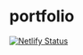# portfolio
[![Netlify Status](https://api.netlify.com/api/v1/badges/93f345a2-4122-4e8c-85a5-3d7cf280ca19/deploy-status)](https://app.netlify.com/sites/anddev/deploys)
